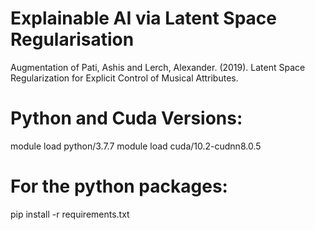# Explainable AI via Latent Space Regularisation

Augmentation of Pati, Ashis and Lerch, Alexander. (2019). Latent Space Regularization for Explicit Control of Musical Attributes.

# Python and Cuda Versions:
module load python/3.7.7
module load cuda/10.2-cudnn8.0.5

# For the python packages:
pip install -r requirements.txt